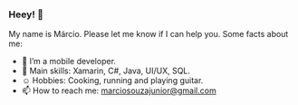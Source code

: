 ### Heey! 👋

My name is Márcio. Please let me know if I can help you. Some facts about me:

- :iphone: I’m a mobile developer.
- :wrench: Main skills: Xamarin, C#, Java, UI/UX, SQL.
- :relaxed: Hobbies: Cooking, running and playing guitar.
- 📫 How to reach me: marciosouzajunior@gmail.com
